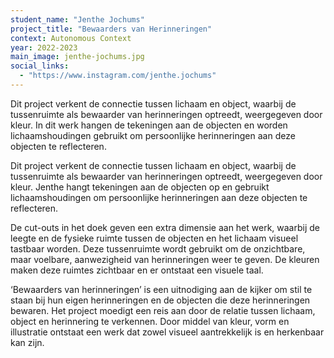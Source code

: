 ```yaml
---
student_name: "Jenthe Jochums"
project_title: "Bewaarders van Herinneringen"
context: Autonomous Context
year: 2022-2023
main_image: jenthe-jochums.jpg
social_links:
  - "https://www.instagram.com/jenthe.jochums"
---
```

Dit project verkent de connectie tussen lichaam en object, waarbij de tussenruimte als bewaarder van herinneringen optreedt, weergegeven door kleur. In dit werk hangen de tekeningen aan de objecten en worden lichaamshoudingen gebruikt om persoonlijke herinneringen aan deze objecten te reflecteren.

Dit project verkent de connectie tussen lichaam en object, waarbij de tussenruimte als bewaarder van herinneringen optreedt, weergegeven door kleur. Jenthe hangt tekeningen aan de objecten op en gebruikt lichaamshoudingen om persoonlijke herinneringen aan deze objecten te reflecteren.

De cut-outs in het doek geven een extra dimensie aan het werk, waarbij de leegte en de fysieke ruimte tussen de objecten en het lichaam visueel tastbaar worden. Deze tussenruimte wordt gebruikt om de onzichtbare, maar voelbare, aanwezigheid van herinneringen weer te geven. De kleuren maken deze ruimtes zichtbaar en er ontstaat een visuele taal. 

‘Bewaarders van herinneringen’ is een uitnodiging aan de kijker om stil te staan bij hun eigen herinneringen en de objecten die deze herinneringen bewaren. Het project moedigt een reis aan door de relatie tussen lichaam, object en herinnering te verkennen. Door middel van kleur, vorm en illustratie ontstaat een werk dat zowel visueel aantrekkelijk is en herkenbaar kan zijn. 
